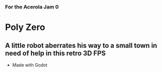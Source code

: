 ### For the Acerola Jam 0
# Poly Zero
## A little robot aberrates his way to a small town in need of help in this retro 3D FPS
- Made with Godot
